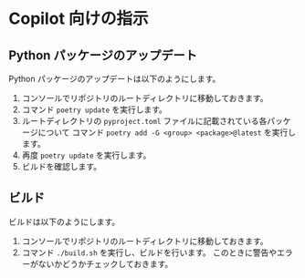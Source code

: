 # Copilot 向けの指示

## Python パッケージのアップデート

Python パッケージのアップデートは以下のようにします。

1. コンソールでリポジトリのルートディレクトリに移動しておきます。
2. コマンド `poetry update` を実行します。
3. ルートディレクトリの `pyproject.toml` ファイルに記載されている各パッケージについて
   コマンド `poetry add -G <group> <package>@latest` を実行します。
4. 再度 `poetry update` を実行します。
5. ビルドを確認します。

## ビルド

ビルドは以下のようにします。

1. コンソールでリポジトリのルートディレクトリに移動しておきます。
2. コマンド `./build.sh` を実行し、ビルドを行います。
   このときに警告やエラーがないかどうかチェックしておきます。
